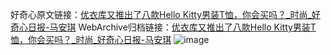 好奇心原文链接：[优衣库又推出了八款Hello Kitty男装T恤，你会买吗？_时尚_好奇心日报-马安琪](https://www.qdaily.com/articles/7384.html)
WebArchive归档链接：[优衣库又推出了八款Hello Kitty男装T恤，你会买吗？_时尚_好奇心日报-马安琪](http://web.archive.org/web/20160426105724/http://www.qdaily.com/articles/7384.html)
![image](http://ww3.sinaimg.cn/large/007d5XDply1g3wjfeablcj30u08eib29)
